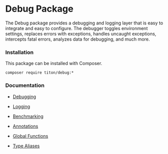 # Debug Package #

The Debug package provides a debugging and logging layer that is easy to integrate and easy to configure. The debugger toggles environment settings, replaces errors with exceptions, handles uncaught exceptions,
intercepts fatal errors, analyzes data for debugging, and much more.

### Installation ###

This package can be installed with Composer.

```shell
composer require titon/debug:*
```

### Documentation ###

* [Debugging](debugging.md)
* [Logging](logging.md)
* [Benchmarking](benchmarking.md)

* [Annotations](annotations.md)
* [Global Functions](functions.md)
* [Type Aliases](types.md)
